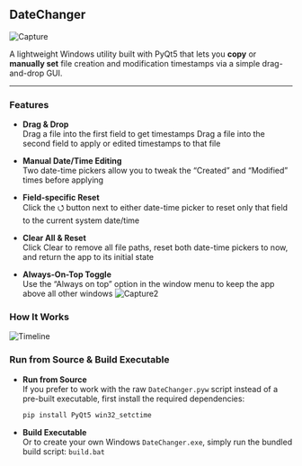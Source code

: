 ## DateChanger
![Capture](https://github.com/user-attachments/assets/5347582a-0720-4aa8-9315-bfe39f47cb7f)

A lightweight Windows utility built with PyQt5 that lets you **copy** or **manually set** file creation and modification timestamps via a simple drag-and-drop GUI.

---

### Features

- **Drag & Drop**  
  Drag a file into the first field to get timestamps
  Drag a file into the second field to apply or edited timestamps to that file

- **Manual Date/Time Editing**  
  Two date-time pickers allow you to tweak the “Created” and “Modified” times before applying

- **Field-specific Reset**  
  Click the ⭯ button next to either date-time picker to reset only that field to the current system date/time

- **Clear All & Reset**  
  Click Clear to remove all file paths, reset both date-time pickers to now, and return the app to its initial state

- **Always-On-Top Toggle**  
  Use the “Always on top” option in the window menu to keep the app above all other windows
  ![Capture2](https://github.com/user-attachments/assets/0e94dbc6-f518-4f80-a2b2-ff1dfa3bd918)

### How It Works
![Timeline](https://github.com/user-attachments/assets/ac24b8d8-3304-4eaf-a8bc-ffb3f3e0cf6d)

### Run from Source & Build Executable
- **Run from Source**  
  If you prefer to work with the raw `DateChanger.pyw` script instead of a pre-built executable, first install the required dependencies:  
  ```cmd
  pip install PyQt5 win32_setctime
- **Build Executable**  
  Or to create your own Windows `DateChanger.exe`, simply run the bundled build script: `build.bat`

